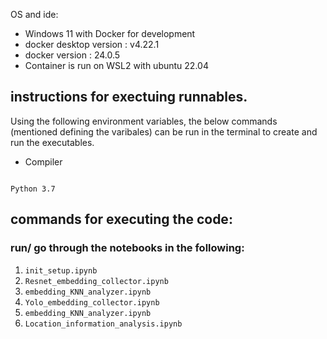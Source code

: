 OS and ide:<br>
- Windows 11 with Docker for development
- docker desktop version : v4.22.1
- docker version : 24.0.5
- Container is run on WSL2 with ubuntu 22.04

## instructions for exectuing runnables.

Using the following environment variables, the below commands (mentioned defining the varibales) can be run in the terminal to create and run the executables.

- Compiler<br>
<code>
Python 3.7
</code>


## commands for executing the code:

### run/ go through the notebooks in the following: 

1. <code>init_setup.ipynb</code>
2. <code>Resnet_embedding_collector.ipynb</code>
3. <code>embedding_KNN_analyzer.ipynb</code>
4. <code>Yolo_embedding_collector.ipynb</code>
5. <code>embedding_KNN_analyzer.ipynb</code>
6. <code>Location_information_analysis.ipynb</code>